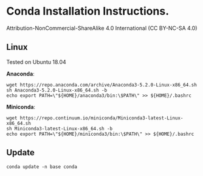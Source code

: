 # Conda Installation Instructions.

Attribution-NonCommercial-ShareAlike 4.0 International (CC BY-NC-SA 4.0)

##  Linux

Tested on Ubuntu 18.04

**Anaconda**:

    wget https://repo.anaconda.com/archive/Anaconda3-5.2.0-Linux-x86_64.sh
    sh Anaconda3-5.2.0-Linux-x86_64.sh -b
    echo export PATH=\"${HOME}/anaconda3/bin:\$PATH\" >> ${HOME}/.bashrc

**Miniconda**:

    wget https://repo.continuum.io/miniconda/Miniconda3-latest-Linux-x86_64.sh
    sh Miniconda3-latest-Linux-x86_64.sh -b
    echo export PATH=\"${HOME}/miniconda3/bin:\$PATH\" >> ${HOME}/.bashrc

## Update

    conda update -n base conda

